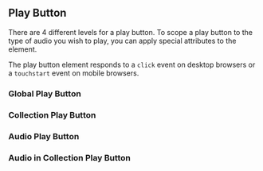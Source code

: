 ## Play Button

There are 4 different levels for a play button. To scope a play button to the type of audio you wish to play, you can apply special attributes to the element.

The play button element responds to a `click` event on desktop browsers or a `touchstart` event on mobile browsers.

### Global Play Button

### Collection Play Button

### Audio Play Button

### Audio in Collection Play Button